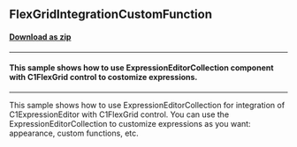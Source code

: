 ## FlexGridIntegrationCustomFunction
#### [Download as zip](https://minhaskamal.github.io/DownGit/#/home?url=https://github.com/GrapeCity/ComponentOne-WinForms-Samples/tree/master/NetFramework\ExpressionEditor\VB\FlexGridIntegrationCustomFunction)
____
#### This sample shows how to use ExpressionEditorCollection component with C1FlexGrid control to costomize expressions.
____
This sample shows how to use ExpressionEditorCollection for integration of C1ExpressionEditor with C1FlexGrid control. You can use the ExpressionEditorCollection to customize expressions as you want: appearance, custom functions, etc. 